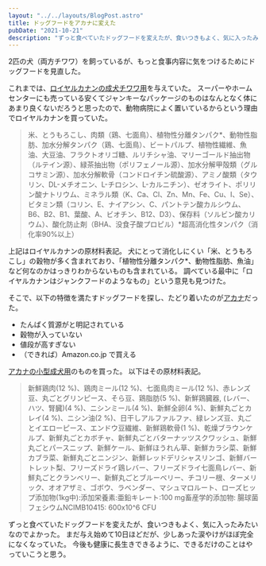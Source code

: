 ```yaml
---
layout: "../../layouts/BlogPost.astro"
title: ドッグフードをアカナに変えた
pubDate: "2021-10-21"
description: "ずっと食べていたドッグフードを変えたが、食いつきもよく、気に入ったみたいなのでよかった。まだ与え始めて10日ほどだが、少しあった涙やけがほぼ完全になくなっていた。今後も健康に長生きできるように、できるだけのことはやっていこうと思う。"
---
```


2匹の犬（両方チワワ）を飼っているが、もっと食事内容に気をつけるためにドッグフードを見直した。

これまでは、[ロイヤルカナンの成犬チワワ用](https://www.royalcanin.com/jp/dogs/products/retail-products/chihuahua-adult)を与えていた。
スーパーやホームセンターにも売っている安くてジャンキーなパッケージのものはなんとなく体にあまり良くないだろうと思ったので、動物病院によく置いているからという理由でロイヤルカナンを買っていた。

> 米、とうもろこし、肉類（鶏、七面鳥）、植物性分離タンパク*、動物性脂肪、加水分解タンパク（鶏、七面鳥）、ビートパルプ、植物性繊維、魚油、大豆油、フラクトオリゴ糖、ルリチシャ油、マリーゴールド抽出物（ルテイン源）、緑茶抽出物（ポリフェノール源）、加水分解甲殻類（グルコサミン源）、加水分解軟骨（コンドロイチン硫酸源）、アミノ酸類（タウリン、DL-メチオニン、L-チロシン、L-カルニチン）、ゼオライト、ポリリン酸ナトリウム、ミネラル類（K、Ca、Cl、Zn、Mn、Fe、Cu、I、Se）、ビタミン類（コリン、E、ナイアシン、C、パントテン酸カルシウム、B6、B2、B1、葉酸、A、ビオチン、B12、D3）、保存料（ソルビン酸カリウム）、酸化防止剤（BHA、没食子酸プロピル）*超高消化性タンパク（消化率90%以上）

上記はロイヤルカナンの原材料表記。
犬にとって消化しにくい「米、とうもろこし」の穀物が多く含まれており、「植物性分離タンパク*、動物性脂肪、魚油」など何なのかはっきりわからないものも含まれている。
調べている最中に「ロイヤルカナンはジャンクフードのようなもの」という意見も見つけた。

そこで、以下の特徴を満たすドッグフードを探し、たどり着いたのが[アカナ](https://acana.com/)だった。

- たんぱく質源がと明記されている
- 穀物が入っていない
- 値段が高すぎない
- （できれば）Amazon.co.jp で買える

[アカナの小型成犬用](https://www.amazon.co.jp/dp/B01C6TDXPG)のものを買った。
以下はその原材料表記。

> 新鮮鶏肉(12 %)、鶏肉ミール(12 %)、七面鳥肉ミール(12 %)、赤レンズ豆、丸ごとグリンピース、そら豆、鶏脂肪(5 %)、新鮮鶏臓器, (レバー、ハツ、腎臓)(4 %)、ニシンミール(4 %)、新鮮全卵(4 %)、新鮮丸ごとカレイ(4 %)、ニシン油(2 %)、日干しアルファルファ、緑レンズ豆、丸ごとイエローピース、エンドウ豆繊維、新鮮鶏軟骨(1 %)、乾燥ブラウンケルプ、新鮮丸ごとカボチャ、新鮮丸ごとバターナッツスクワッシュ、新鮮丸ごとパースニップ、新鮮ケール、新鮮ほうれん草、新鮮カラシ菜、新鮮カブラ菜、新鮮丸ごとニンジン、新鮮レッドデリシャスリンゴ、新鮮バートレット梨、フリーズドライ鶏レバー、フリーズドライ七面鳥レバー、新鮮丸ごとクランベリー、新鮮丸ごとブルーベリー、チコリー根、ターメリック、オオアザミ、ゴボウ、ラベンダー、マシュマロルート、ローズヒップ添加物(1kg中):添加栄養素:亜鉛キレート:100 mg畜産学的添加物: 腸球菌フェシウムNCIMB10415: 600x10^6 CFU

ずっと食べていたドッグフードを変えたが、食いつきもよく、気に入ったみたいなのでよかった。
まだ与え始めて10日ほどだが、少しあった涙やけがほぼ完全になくなっていた。
今後も健康に長生きできるように、できるだけのことはやっていこうと思う。
